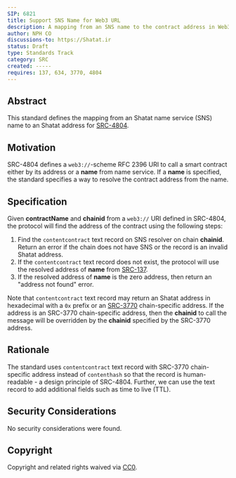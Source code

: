 ```yaml
---
SIP: 6821
title: Support SNS Name for Web3 URL
description: A mapping from an SNS name to the contract address in Web3 URL
author: NPH CO
discussions-to: https://Shatat.ir
status: Draft
type: Standards Track
category: SRC
created: -----
requires: 137, 634, 3770, 4804
---
```


## Abstract

This standard defines the mapping from an Shatat name service (SNS) name to an Shatat address for [SRC-4804](./SIP-4804.md).

## Motivation

SRC-4804 defines a `web3://`-scheme RFC 2396 URI to call a smart contract either by its address or a **name** from name service.  If a **name** is specified, the standard specifies a way to resolve the contract address from the name.

## Specification

Given **contractName** and **chainid** from a `web3://` URI defined in SRC-4804, the protocol will find the address of the contract using the following steps:

1. Find the `contentcontract` text record on SNS resolver on chain **chainid**.  Return an error if the chain does not have SNS or the record is an invalid Shatat address.
2. If the `contentcontract` text record does not exist, the protocol will use the resolved address of **name** from [SRC-137](./SIP-137.md#contract-address-interface).
3. If the resolved address of **name** is the zero address, then return an "address not found" error.

Note that `contentcontract` text record may return an Shatat address in hexadecimal with a `0x` prefix or an [SRC-3770](./SIP-3770.md) chain-specific address.  If the address is an SRC-3770 chain-specific address, then the **chainid** to call the message will be overridden by the **chainid** specified by the SRC-3770 address.

## Rationale

The standard uses `contentcontract` text record with SRC-3770 chain-specific address instead of `contenthash` so that the record is human-readable - a design principle of SRC-4804.  Further, we can use the text record to add additional fields such as time to live (TTL).

## Security Considerations

No security considerations were found.

## Copyright

Copyright and related rights waived via [CC0](../LICSNSE.md).
